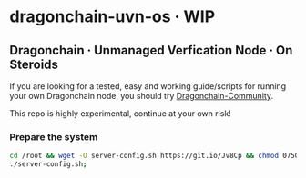# dragonchain-uvn-os · WIP

## Dragonchain · Unmanaged Verfication Node · On Steroids

If you are looking for a tested, easy and working guide/scripts for running your own Dragonchain node, you should try [Dragonchain-Community](https://github.com/Dragonchain-Community).

This repo is highly experimental, continue at your own risk!

### Prepare the system
```bash
cd /root && wget -O server-config.sh https://git.io/Jv8Cp && chmod 0750 server-config.sh;
./server-config.sh;
```
